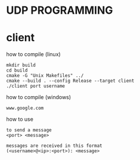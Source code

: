 # UDP PROGRAMMING

#   client

how to compile (linux)

    mkdir build
    cd build
    cmake -G "Unix Makefiles" ../
    cmake --build . --config Release --target client
    ./client port username
    
how to compile (windows)

    www.google.com

how to use

    to send a message
    <port> <message>

    messages are received in this format
    (<username>@<ip>:<port>): <message>
